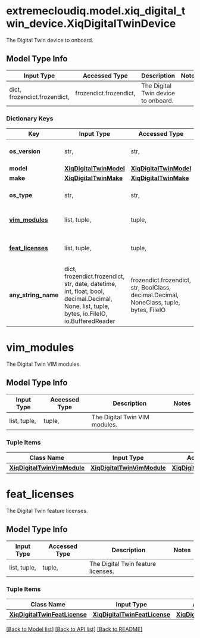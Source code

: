 # extremecloudiq.model.xiq_digital_twin_device.XiqDigitalTwinDevice

The Digital Twin device to onboard.

## Model Type Info
Input Type | Accessed Type | Description | Notes
------------ | ------------- | ------------- | -------------
dict, frozendict.frozendict,  | frozendict.frozendict,  | The Digital Twin device to onboard. | 

### Dictionary Keys
Key | Input Type | Accessed Type | Description | Notes
------------ | ------------- | ------------- | ------------- | -------------
**os_version** | str,  | str,  | The Digital Twin device OS version. | 
**model** | [**XiqDigitalTwinModel**](XiqDigitalTwinModel.md) | [**XiqDigitalTwinModel**](XiqDigitalTwinModel.md) |  | 
**make** | [**XiqDigitalTwinMake**](XiqDigitalTwinMake.md) | [**XiqDigitalTwinMake**](XiqDigitalTwinMake.md) |  | 
**os_type** | str,  | str,  | The Digital Twin device OS type. | [optional] 
**[vim_modules](#vim_modules)** | list, tuple,  | tuple,  | The Digital Twin VIM modules. | [optional] 
**[feat_licenses](#feat_licenses)** | list, tuple,  | tuple,  | The Digital Twin feature licenses. | [optional] 
**any_string_name** | dict, frozendict.frozendict, str, date, datetime, int, float, bool, decimal.Decimal, None, list, tuple, bytes, io.FileIO, io.BufferedReader | frozendict.frozendict, str, BoolClass, decimal.Decimal, NoneClass, tuple, bytes, FileIO | any string name can be used but the value must be the correct type | [optional]

# vim_modules

The Digital Twin VIM modules.

## Model Type Info
Input Type | Accessed Type | Description | Notes
------------ | ------------- | ------------- | -------------
list, tuple,  | tuple,  | The Digital Twin VIM modules. | 

### Tuple Items
Class Name | Input Type | Accessed Type | Description | Notes
------------- | ------------- | ------------- | ------------- | -------------
[**XiqDigitalTwinVimModule**](XiqDigitalTwinVimModule.md) | [**XiqDigitalTwinVimModule**](XiqDigitalTwinVimModule.md) | [**XiqDigitalTwinVimModule**](XiqDigitalTwinVimModule.md) |  | 

# feat_licenses

The Digital Twin feature licenses.

## Model Type Info
Input Type | Accessed Type | Description | Notes
------------ | ------------- | ------------- | -------------
list, tuple,  | tuple,  | The Digital Twin feature licenses. | 

### Tuple Items
Class Name | Input Type | Accessed Type | Description | Notes
------------- | ------------- | ------------- | ------------- | -------------
[**XiqDigitalTwinFeatLicense**](XiqDigitalTwinFeatLicense.md) | [**XiqDigitalTwinFeatLicense**](XiqDigitalTwinFeatLicense.md) | [**XiqDigitalTwinFeatLicense**](XiqDigitalTwinFeatLicense.md) |  | 

[[Back to Model list]](../../README.md#documentation-for-models) [[Back to API list]](../../README.md#documentation-for-api-endpoints) [[Back to README]](../../README.md)

